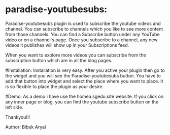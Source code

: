 # paradise-youtubesubs:
Paradise-youtubesubs plugin is used to subscribe the youtube videos and channel.
You can subscribe to channels which you like to see more content from those channels. 
You can find a Subscribe button under any YouTube video or on a channel's page. Once you subscribe to a channel, 
any new videos it publishes will show up in your Subscriptions feed.

When you want to explore more videos you can subscribe from the subscription button which are in all the blog pages.

#Installation:
Installation is very easy. After you active your plugin then go to the widget and you will see the Paradise-youtubesubs button. 
You have to add that button into widget and select the place where you want to place. It is so flexible to place the plugin as your desire.

#Demo:
As a demo i have use the homea.sgedu.site website. If you click on any inner page or blog, you can find the youtube subscribe button on the left side.

Thankyou!!!

Author: Bibek Aryal
